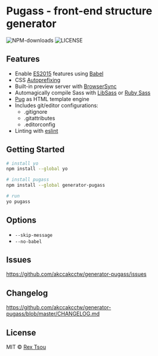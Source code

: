 # Pugass - front-end structure generator

![NPM-downloads](https://img.shields.io/npm/dt/generator-pugass.svg)
![LICENSE](https://img.shields.io/github/license/akccakcctw/generator-pugass.svg)

## Features

+ Enable [ES2015](https://babeljs.io/learn-es2015/) features using [Babel](https://babeljs.io/)
+ CSS [Autoprefixing](https://www.npmjs.com/package/gulp-autoprefixer)
+ Built-in preview server with [BrowserSync](https://www.browsersync.io/)
+ Automagically compile Sass with [LibSass](https://www.npmjs.com/package/gulp-sass) or [Ruby Sass](https://www.npmjs.com/package/gulp-compass)
+ [Pug](https://pugjs.org/api/getting-started.html) as HTML template engine
+ Includes git/editor configurations:
  - .gitignore
  - .gitattributes
  - .editorconfig
+ Linting with [eslint](https://eslint.org/)

## Getting Started

```sh
# install yo
npm install --global yo

# install pugass
npm install --global generator-pugass

# run
yo pugass
```

## Options

+ `--skip-message`
+ `--no-babel`

## Issues

<https://github.com/akccakcctw/generator-pugass/issues>

## Changelog

<https://github.com/akccakcctw/generator-pugass/blob/master/CHANGELOG.md>

## License

MIT © [Rex Tsou](https://github.com/akccakcctw)
